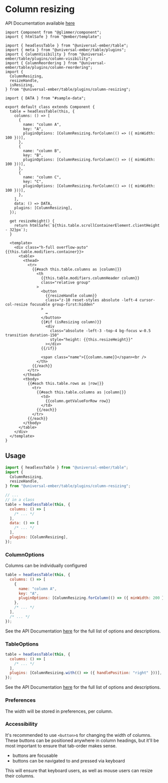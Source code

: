 # Column resizing

API Documentation available [here][api-docs]

[api-docs]: /api/modules/plugins_column_resizing

<div class="featured-demo" data-demo-fit data-demo-tight>

```gjs live preview no-shadow
import Component from "@glimmer/component";
import { htmlSafe } from "@ember/template";

import { headlessTable } from "@universal-ember/table";
import { meta } from "@universal-ember/table/plugins";
import { ColumnVisibility } from "@universal-ember/table/plugins/column-visibility";
import { ColumnReordering } from "@universal-ember/table/plugins/column-reordering";
import {
  ColumnResizing,
  resizeHandle,
  isResizing,
} from "@universal-ember/table/plugins/column-resizing";

import { DATA } from "#sample-data";

export default class extends Component {
  table = headlessTable(this, {
    columns: () => [
      {
        name: "column A",
        key: "A",
        pluginOptions: [ColumnResizing.forColumn(() => ({ minWidth: 100 }))],
      },
      {
        name: "column B",
        key: "B",
        pluginOptions: [ColumnResizing.forColumn(() => ({ minWidth: 100 }))],
      },
      {
        name: "column C",
        key: "C",
        pluginOptions: [ColumnResizing.forColumn(() => ({ minWidth: 100 }))],
      },
    ],
    data: () => DATA,
    plugins: [ColumnResizing],
  });

  get resizeHeight() {
    return htmlSafe(`${this.table.scrollContainerElement.clientHeight - 32}px`);
  }

  <template>
    <div class="h-full overflow-auto" {{this.table.modifiers.container}}>
      <table>
        <thead>
          <tr>
            {{#each this.table.columns as |column|}}
              <th
                {{this.table.modifiers.columnHeader column}}
                class="relative group"
              >
                <button
                  {{resizeHandle column}}
                  class="z-10 reset-styles absolute -left-4 cursor-col-resize focusable group-first:hidden"
                >
                  ↔
                </button>
                {{#if (isResizing column)}}
                  <div
                    class="absolute -left-3 -top-4 bg-focus w-0.5 transition duration-150"
                    style="height: {{this.resizeHeight}}"
                  ></div>
                {{/if}}

                <span class="name">{{column.name}}</span><br />
              </th>
            {{/each}}
          </tr>
        </thead>
        <tbody>
          {{#each this.table.rows as |row|}}
            <tr>
              {{#each this.table.columns as |column|}}
                <td>
                  {{column.getValueForRow row}}
                </td>
              {{/each}}
            </tr>
          {{/each}}
        </tbody>
      </table>
    </div>
  </template>
}
```

</div>

## Usage

```js
import { headlessTable } from "@universal-ember/table";
import {
  ColumnResizing,
  resizeHandle,
} from "@universal-ember/table/plugins/column-resizing";

// ...
// in a class
table = headlessTable(this, {
  columns: () => [
    /* ... */
  ],
  data: () => [
    /* ... */
  ],
  plugins: [ColumnResizing],
});
```

### ColumnOptions

Columns can be individually configured

```js
table = headlessTable(this, {
  columns: () => [
    {
      name: "column A",
      key: "A",
      pluginOptions: [ColumnResizing.forColumn(() => ({ minWidth: 200 }))],
    },
    /* ... */
  ],
  /* ... */
});
```

See the API Documentation [here][api-docs] for the full list of options and descriptions.

### TableOptions

```js
table = headlessTable(this, {
  columns: () => [
    /* ... */
  ],
  plugins: [ColumnResizing.with(() => ({ handlePosition: "right" }))],
});
```

See the API Documentation [here][api-docs] for the full list of options and descriptions.

### Preferences

The width will be stored in preferences, per column.

### Accessibility

It's recommended to use `<button>`s for changing the width of columns.
These buttons can be positioned anywhere in column headings,
but it'll be most important to ensure that tab-order makes sense.

- buttons are focusable
- buttons can be navigated to and pressed via keyboard

This will ensure that keyboard users, as well as mouse users can resize their columns.
